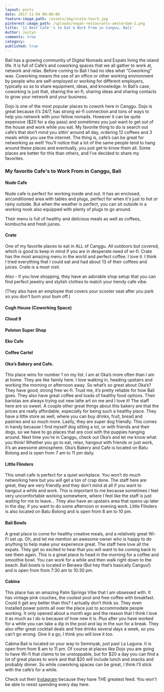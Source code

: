 ```yaml
---
layout: posts
date: 2017-11-04 00:00:00
feature-image_path: /assets/img/insta-tour5.jpg
pinterest-image_path: /uploads/vegan-restaurants-amsterdam-2.png
title: '11 Best Cafe''s to Eat & Work From in Canguu, Bali'
Author: Justyn
comments: true
category:
published: true
---
```


Bali has a growing community of Digital Nomads and Expats living the island life. It is full of Cafe’s and coworking spaces that we all gather to work at, network and relax. Before coming to Bali I had no idea what “Coworking” was. Coworking means the use of an office or other working environment by people who are self-employed or working for different employers, typically so as to share equipment, ideas, and knowledge. In Bali’s case, coworking is just that, sharing the wi-fi, sharing ideas and sharing contacts to grow your network and your business.

Dojo is one of the most popular places to cowork here in Canggu. Dojo is great because it’s 24/7, has strong wi-fi connection and tons of ways to help you network with your fellow nomads. However it can be quite expensive ($20 for a day pass) and sometimes you just want to get out of the house and work while you eat. My favorite thing to do is search out cafe’s that don’t mind you sittin’ around all day, ordering 12 coffees and 3 meals while you use the internet. The thing is, cafe’s can be great for networking as well! You’ll notice that a lot of the same people tend to hang around these places and eventually, you just get to know them all. Some places are better for this than others, and I’ve decided to share my favorites.

### My favorite Cafe's to Work From in Canggu, Bali

#### Nude Cafe

Nude cafe is perfect for working inside and out. It has an enclosed, airconditioned area with tables and plugs, perfect for when it's just to hot or rainy outside. But when the weather is perfect, you can sit outside in a working nook also equipped with plenty of plugs to go around.&nbsp;

Their menu is full of healthy and delicious meals as well as coffees, kombucha and fresh juices.&nbsp;

#### Crate&nbsp;

One of my favorite places to eat in ALL of Canggu. All outdoors but covered, which is good to keep in mind if you are in desperate need of wi-fi. Crate has the most amazing menu in the world and perfect coffee. I love it. I think I tried everything that I could eat and had about 13 of their coffees and juices. Crate is a must visit.&nbsp;

Also - if you love shopping, they have an adorable shop setup that you can find perfect jewelry and stylish clothes to match your trendy cafe vibe.&nbsp;

(They also have an employee that covers your scooter seat after you park so you don't burn your bum off.)

#### Cugh House (Coworking Space)

#### Cloud 9&nbsp;

#### Peloton Super Shop

#### Eko Cafe

#### Coffee Cartel

#### Oka’s Bakery and Cafe.

This place wins for number 1 on my list. I am at Oka’s more often than I am at home. They are like family here. I love walking in, heading upstairs and working the morning or afternoon away. So what’s so great about Oka’s? They have good, strong free wi-fi. Trust me, it’s pretty reliable for how Bali goes. They also have great coffee and loads of healthy food options. Their baristas are always trying out new latte art on me and I love it! The staff here are so sweet. A couple other great things about this bakery are that the prices are really affordable, especially for being such a healthy place. They have a little store as well, where you can buy drinks, fruit, bread and pastries and so much more. Lastly, they are super dog friendly. This comes in handy because I find myself dog sitting a lot, or with friends and their dogs, so we have to go places that are cool with the puppies hanging around. Next time you’re in Canggu, check out Oka’s and let me know what you think! Whether you go to eat, relax, hangout with friends or just work, it’s an awesome atmosphere. Oka’s Bakery and Cafe is located on Batu Bolong and is open from 7 am to 11 pm daily.

#### Little Flinders

This small cafe is perfect for a quiet workplace. You won’t do much networking here but you will get a ton of crap done. The staff here are great, they are very friendly and they don’t mind at all if you want to hangout a while and work. This is important to me because sometimes I feel very uncomfortable working somewhere, where I feel like the staff is just waiting for me to leave… They also have an upstairs area that opens up later in the day, if you want to do some afternoon or evening work. Little Flinders is also located on Batu Bolong and is open from 8 am to 10 pm.

#### Bali Bowls

A great place to come for healthy creative meals, and a relatively great Wi-Fi set up. Oh, and let me mention an awesome owner who is happy to do anything to help make your experience great. The staff here love all the expats. They get so excited to hear that you will want to be coming back to see them again. This is a great place to head in the morning for a coffee and smoothie bowl. You can work for a while and then walk right down to the beach. Bali bowls is located in Berawa (But hey that’s basically Canguu!) and is open from from 7:30 am to 10:30 pm.

#### Cabina

This place has an amazing Palm Springs Vibe that I am obsessed with. It has vintage pink couches, the coolest pool and free coffee with breakfast. Could it get any better than this? I actually don’t think so. They even installed power points all over the place just to accommodate people working. It only opened about a month ago and the reason that I think I love it as much as I do is because of how new it is. Plus after you have worked for a while you can take a dip in the pool and lay in the sun for a break. They also offer great cocktail deals and free drinks several days a week, so you can’t go wrong. Give it a go, I think you will love it too.

Cabina Bali is located on your way to Seminyak, just past La Laguna. It is open from from 8 am to 11 pm. Of course at places like Dojo you are going to have Wi-fi that claims to be unstoppable, but for $20 a day you can find a lot of great places to work and that $20 will include lunch and snacks and probably dinner. So while coworking spaces can be great, I think I’ll stick with the cafe’s for a while.

Check out their [ Instagram](https://www.instagram.com/cabinabali/) because they have THE greatest feed. You won't be able to resist spending every day here.